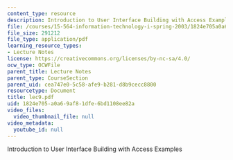```yaml
---
content_type: resource
description: Introduction to User Interface Building with Access Examples
file: /courses/15-564-information-technology-i-spring-2003/1824e705a0a69af81dfe6bd1108ee82a_lec9.pdf
file_size: 291212
file_type: application/pdf
learning_resource_types:
- Lecture Notes
license: https://creativecommons.org/licenses/by-nc-sa/4.0/
ocw_type: OCWFile
parent_title: Lecture Notes
parent_type: CourseSection
parent_uid: cea747e0-5c58-afe9-b281-d8b9cecc8800
resourcetype: Document
title: lec9.pdf
uid: 1824e705-a0a6-9af8-1dfe-6bd1108ee82a
video_files:
  video_thumbnail_file: null
video_metadata:
  youtube_id: null
---
```

Introduction to User Interface Building with Access Examples